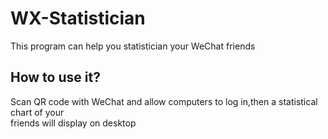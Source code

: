 # WX-Statistician
This program can help you statistician your WeChat friends

## How to use it?
Scan QR code with WeChat and allow computers to log in,then a statistical chart of your<br>
friends will display on desktop
